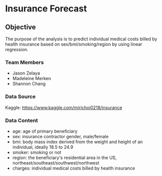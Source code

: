 # Insurance Forecast
## Objective
The purpose of the analysis is to predict individual medical costs billed by health insurance based on sex/bmi/smoking/region by using linear regression. 
### Team Members
* Jason Zelaya
* Madeleine Merken
* Shannon Chang
### Data Source
Kaggle: https://www.kaggle.com/mirichoi0218/insurance
### Data Content
* age: age of primary beneficiary
* sex: insurance contractor gender, male/female
* bmi: body mass index derived from the weight and height of an individual, ideally 18.5 to 24.9
* smoker: smoking or not
* region: the beneficiary's residential area in the US, northeast/southeast/southwest/northwest
* charges: individual medical costs billed by health insurance

